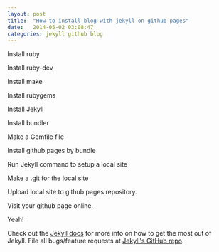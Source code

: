 ```yaml
---
layout: post
title:  "How to install blog with jekyll on github pages"
date:   2014-05-02 03:08:47
categories: jekyll github blog
---
```



Install ruby

Install ruby-dev

Install make

Install rubygems

Install Jekyll

Install bundler

Make a Gemfile file 

Install github.pages by bundle


Run Jekyll command to setup a local site


Make a .git for the local site


Upload local site to github pages repository.


Visit your github page online. 


Yeah!



Check out the [Jekyll docs][jekyll] for more info on how to get the most out of Jekyll. File all bugs/feature requests at [Jekyll's GitHub repo][jekyll-gh].

[jekyll-gh]: https://github.com/mojombo/jekyll
[jekyll]:    http://jekyllrb.com
